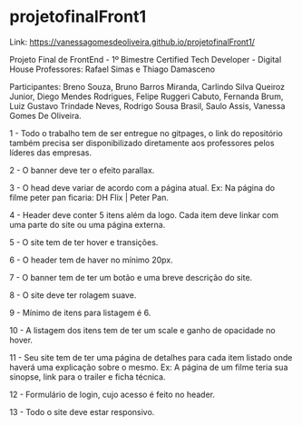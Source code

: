 # projetofinalFront1

Link: https://vanessagomesdeoliveira.github.io/projetofinalFront1/

Projeto Final de FrontEnd - 1º Bimestre Certified Tech Developer - Digital House
Professores: Rafael Simas e Thiago Damasceno

Participantes:  Breno Souza, Bruno Barros Miranda, Carlindo Silva Queiroz Junior, Diego Mendes Rodrigues, Felipe Ruggeri Cabuto, Fernanda Brum, Luiz Gustavo Trindade Neves, Rodrigo Sousa Brasil, Saulo Assis, Vanessa Gomes De Oliveira.

1 - Todo o trabalho tem de ser entregue no gitpages, o link do repositório também precisa ser disponibilizado diretamente aos professores pelos líderes das empresas.

2 - O banner deve ter o efeito parallax.

3 - O head deve variar de acordo com a página atual. Ex: Na página do filme peter pan ficaria: DH Flix | Peter Pan.

4 - Header deve conter 5 itens além da logo. Cada item deve linkar com uma parte do site ou uma página externa.

5 - O site tem de ter hover e transições.

6 - O header tem de haver no mínimo 20px.

7 - O banner tem de ter um botão e uma breve descrição do site.

8 - O site deve ter rolagem suave.

9 - Mínimo de itens para listagem é 6.

10 - A listagem dos itens tem de ter um scale e ganho de opacidade no hover.

11 - Seu site tem de ter uma página de detalhes para cada item listado onde haverá uma explicação sobre o mesmo. Ex: A página de um filme teria sua sinopse, link para o trailer e ficha técnica.

12 - Formulário de login, cujo acesso é feito no header.

13 - Todo o site deve estar responsivo.
